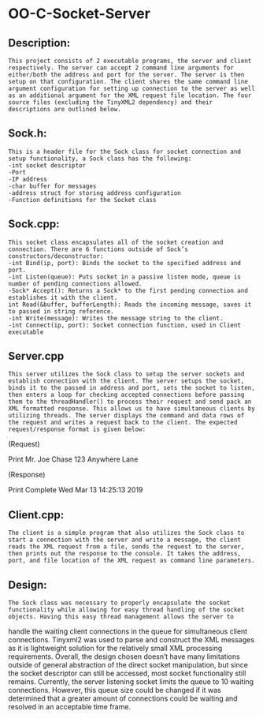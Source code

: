 # OO-C-Socket-Server


## Description:
	This project consists of 2 executable programs, the server and client respectively. The server can accept 2 command line arguments for either/both the address and port for the server. The server is then setup on that configuration. The client shares the same command line argument configuration for setting up connection to the server as well as an additional argument for the XML request file location. The four source files (excluding the TinyXML2 dependency) and their descriptions are outlined below.

## Sock.h:
	This is a header file for the Sock class for socket connection and setup functionality, a Sock class has the following:
	-int socket descriptor
	-Port
	-IP address
	-char buffer for messages
	-address struct for storing address configuration
	-Function definitions for the Socket class

## Sock.cpp:
	This socket class encapsulates all of the socket creation and connection. There are 6 functions outside of Sock’s constructors/deconstructor:
	-int Bind(ip, port): Binds the socket to the specified address and port.
	-int Listen(queue): Puts socket in a passive listen mode, queue is number of pending connections allowed.
	-Sock* Accept(): Returns a Sock* to the first pending connection and establishes it with the client.
	int Read(&buffer, bufferLength): Reads the incoming message, saves it to passed in string reference.
	-int Write(message): Writes the message string to the client.
	-int Connect(ip, port): Socket connection function, used in Client executable

## Server.cpp
	This server utilizes the Sock class to setup the server sockets and establish connection with the client. The server setups the socket, binds it to the passed in address and port, sets the socket to listen, then enters a loop for checking accepted connections before passing them to the threadHandler() to process their request and send pack an XML formatted response. This allows us to have simultaneous clients by utilizing threads. The server displays the command and data rows of the request and writes a request back to the client. The expected request/response format is given below:

(Request)
<?xml version = '1.0' encoding = 'UTF-8'?>
<request>
  <command>Print</command>
  <data>
     <row type="name">Mr. Joe Chase</row>
     <row type="address">123 Anywhere Lane</row>
  </data>
</request>

(Response)
<?xml version = '1.0' encoding = 'UTF-8'?>
<response>
    <command>Print</command>
    <status>Complete</status>
    <date>Wed Mar 13 14:25:13 2019
</date>
</response>


## Client.cpp:
	The client is a simple program that also utilizes the Sock class to start a connection with the server and write a message, the client reads the XML request from a file, sends the request to the server, then prints out the response to the console. It takes the address, port, and file location of the XML request as command line parameters.


## Design:
	The Sock class was necessary to properly encapsulate the socket functionality while allowing for easy thread handling of the socket objects. Having this easy thread management allows the server to
handle the waiting client connections in the queue for simultaneous client connections. Tinyxml2 was used to parse and construct the XML messages as it is lightweight solution for the relatively small XML processing requirements. Overall, the design chosen doesn’t have many limitations outside of general abstraction of the direct socket manipulation, but since the socket descriptor can still be accessed, most socket functionality still remains. Currently, the server listening socket limits the queue to 10 waiting connections. However, this queue size could be changed if it was determined that a greater amount of connections could be waiting and resolved in an acceptable time frame.  
	


 

